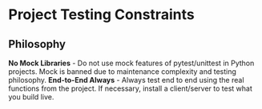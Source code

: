 # Project Testing Constraints

## Philosophy
**No Mock Libraries** - Do not use mock features of pytest/unittest in Python projects. Mock is banned due to maintenance complexity and testing philosophy.
**End-to-End Always** - Always test end to end using the real functions from the project. If necessary, install a client/server to test what you build live.

